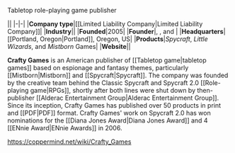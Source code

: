 Tabletop role-playing game publisher


||
|-|-|
|**Company type**|[[Limited Liability Company\|Limited Liability Company]]|
|**Industry**||
|**Founded**|2005|
|**Founder**|, , and |
|**Headquarters**|[[Portland, Oregon\|Portland]], Oregon, US|
|**Products**|*Spycraft*, *Little Wizards*, and *Mistborn* Games|
|**Website**||

**Crafty Games** is an American publisher of [[Tabletop game\|tabletop games]] based on espionage and fantasy themes, particularly [[Mistborn\|Mistborn]] and [[Spycraft\|Spycraft]]. The company was founded by the creative team behind the Classic Spycraft and Spycraft 2.0 [[Role-playing game\|RPGs]], shortly after both lines were shut down by then-publisher [[Alderac Entertainment Group\|Alderac Entertainment Group]]. Since its inception, Crafty Games has published over 50 products in print and [[PDF\|PDF]] format. Crafty Games' work on Spycraft 2.0 has won nominations for the [[Diana Jones Award\|Diana Jones Award]] and 4 [[ENnie Award\|ENnie Awards]] in 2006.



https://coppermind.net/wiki/Crafty_Games
